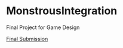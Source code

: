 # MonstrousIntegration
Final Project for Game Design

[Final Submission](https://github.com/DwnNyxDev/MonstrousIntegration/releases/tag/FInalSubmission)
